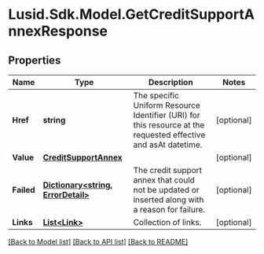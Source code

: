 
# Lusid.Sdk.Model.GetCreditSupportAnnexResponse

## Properties

Name | Type | Description | Notes
------------ | ------------- | ------------- | -------------
**Href** | **string** | The specific Uniform Resource Identifier (URI) for this resource at the requested effective and asAt datetime. | [optional] 
**Value** | [**CreditSupportAnnex**](CreditSupportAnnex.md) |  | [optional] 
**Failed** | [**Dictionary&lt;string, ErrorDetail&gt;**](ErrorDetail.md) | The credit support annex that could not be updated or inserted along with a reason for failure. | [optional] 
**Links** | [**List&lt;Link&gt;**](Link.md) | Collection of links. | [optional] 

[[Back to Model list]](../README.md#documentation-for-models)
[[Back to API list]](../README.md#documentation-for-api-endpoints)
[[Back to README]](../README.md)

